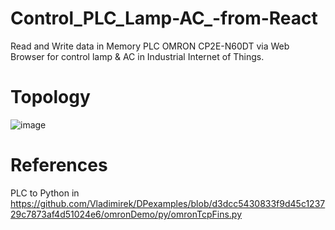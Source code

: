 # Control_PLC_Lamp-AC_-from-React
Read and Write data in Memory PLC OMRON CP2E-N60DT via Web Browser for control lamp &amp; AC in Industrial Internet of Things.


# Topology
![image](https://user-images.githubusercontent.com/82512652/181160960-103be5c9-3450-4097-b5aa-6f7b873c3c1a.png)


# References 

PLC to Python in https://github.com/Vladimirek/DPexamples/blob/d3dcc5430833f9d45c123729c7873af4d51024e6/omronDemo/py/omronTcpFins.py
